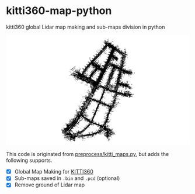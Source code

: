 # kitti360-map-python
kitti360 global Lidar map making and sub-maps division in python

![image](https://github.com/Zhaozhpe/kitti360-global-map-python/blob/master/IMG/result.png "Sequence 00")

This code is originated from [preprocess/kitti_maps.py](https://github.com/cattaneod/CMRNet/blob/master/preprocess/kitti_maps.py), but adds the following supports.
- [x] Global Map Making for [KITTI360](https://www.cvlibs.net/datasets/kitti-360/)
- [x] Sub-maps saved in `.bin` and `.pcd` (optional)
- [x] Remove ground of Lidar map
